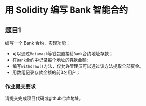 # 用 Solidity 编写 Bank 智能合约

## 题目1
编写一个 Bank 合约，实现功能：

- 可以通过`Metamask`等钱包直接给`Bank`合约地址存款；
- 在`Bank`合约中记录每个地址的存款金额;
- 编写`withdraw()`方法，仅允许管理员可以通过该方法提取全部资金。
- 用数组记录存款金额的前3名用户；

### 作业提交要求

请提交完成项目代码或github仓库地址。